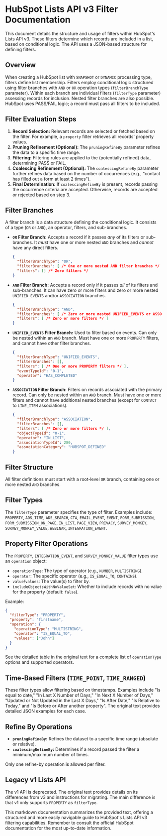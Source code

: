 # HubSpot Lists API v3 Filter Documentation

This document details the structure and usage of filters within HubSpot's Lists API v3.  These filters determine which records are included in a list, based on conditional logic.  The API uses a JSON-based structure for defining filters.

## Overview

When creating a HubSpot list with `SNAPSHOT` or `DYNAMIC` processing type, filters define list membership. Filters employ conditional logic structured using filter branches with `AND` or `OR` operation types (`filterBranchType` parameter).  Within each branch are individual filters (`filterType` parameter) assessing records for inclusion.  Nested filter branches are also possible.  HubSpot uses PASS/FAIL logic; a record must pass all filters to be included.

## Filter Evaluation Steps

1. **Record Selection:** Relevant records are selected or fetched based on the filter.  For example, a `property` filter retrieves all records' property values.
2. **Pruning Refinement (Optional):**  The `pruningRefineBy` parameter refines the data to a specific time range.
3. **Filtering:** Filtering rules are applied to the (potentially refined) data, determining PASS or FAIL.
4. **Coalescing Refinement (Optional):** The `coalescingRefineBy` parameter further refines data based on the number of occurrences (e.g., "contact has filled out a form at least 2 times").
5. **Final Determination:**  If `coalescingRefineBy` is present, records passing the occurrence criteria are accepted. Otherwise, records are accepted or rejected based on step 3.

## Filter Branches

A filter branch is a data structure defining the conditional logic.  It consists of a type (`OR` or `AND`), an operator, filters, and sub-branches.

* **`OR` Filter Branch:** Accepts a record if it passes *any* of its filters or sub-branches.  It *must* have one or more nested `AND` branches and *cannot* have any direct filters.

  ```json
  {
    "filterBranchType": "OR",
    "filterBranches": [ /* One or more nested AND filter branches */ ],
    "filters": [] /* Zero filters */
  }
  ```

* **`AND` Filter Branch:** Accepts a record only if it passes *all* of its filters and sub-branches.  It can have zero or more filters and zero or more nested `UNIFIED_EVENTS` and/or `ASSOCIATION` branches.

  ```json
  {
    "filterBranchType": "AND",
    "filterBranches": [ /* Zero or more nested UNIFIED_EVENTS or ASSOCIATION filter branches */ ],
    "filters": [ /* Zero or more filters */ ]
  }
  ```

* **`UNIFIED_EVENTS` Filter Branch:**  Used to filter based on events.  Can only be nested within an `AND` branch. Must have one or more `PROPERTY` filters, and cannot have other filter branches.

  ```json
  {
    "filterBranchType": "UNIFIED_EVENTS",
    "filterBranches": [],
    "filters": [ /* One or more PROPERTY filters */ ],
    "eventTypeId": "0-1",
    "operator": "HAS_COMPLETED"
  }
  ```

* **`ASSOCIATION` Filter Branch:** Filters on records associated with the primary record.  Can only be nested within an `AND` branch.  Must have one or more filters and cannot have additional nested branches (except for `CONTACT` to `LINE_ITEM` associations).

  ```json
  {
    "filterBranchType": "ASSOCIATION",
    "filterBranches": [],
    "filters": [ /* Zero or more filters */ ],
    "objectTypeId": "0-1",
    "operator": "IN_LIST",
    "associationTypeId": 280,
    "associationCategory": "HUBSPOT_DEFINED"
  }
  ```

## Filter Structure

All filter definitions must start with a root-level `OR` branch, containing one or more nested `AND` branches.


## Filter Types

The `filterType` parameter specifies the type of filter.  Examples include: `PROPERTY`, `ADS_TIME`, `ADS_SEARCH`, `CTA`, `EMAIL_EVENT`, `EVENT`, `FORM_SUBMISSION`, `FORM_SUBMISSION_ON_PAGE`, `IN_LIST`, `PAGE_VIEW`, `PRIVACY`, `SURVEY_MONKEY`, `SURVEY_MONKEY_VALUE`, `WEBINAR`, `INTEGRATION_EVENT`.


## Property Filter Operations

The `PROPERTY`, `INTEGRATION_EVENT`, and `SURVEY_MONKEY_VALUE` filter types use an `operation` object:

* `operationType`:  The type of operator (e.g., `NUMBER`, `MULTISTRING`).
* `operator`: The specific operator (e.g., `IS_EQUAL_TO`, `CONTAINS`).
* `value`/`values`: The value(s) to filter by.
* `includeObjectsWithNoValueSet`:  Whether to include records with no value for the property (default: `false`).

Example:

```json
{
  "filterType": "PROPERTY",
  "property": "firstname",
  "operation": {
    "operationType": "MULTISTRING",
    "operator": "IS_EQUAL_TO",
    "values": ["John"]
  }
}
```

See the detailed table in the original text for a complete list of `operationType` options and supported operators.


## Time-Based Filters (`TIME_POINT`, `TIME_RANGED`)

These filter types allow filtering based on timestamps.  Examples include "Is equal to date," "In Last X Number of Days," "In Next X Number of Days," "Updated or Not Updated in the Last X Days," "Is After Date," "Is Relative to Today," and "Is Before or After another property".  The original text provides detailed JSON examples for each case.


## Refine By Operations

* **`pruningRefineBy`:** Refines the dataset to a specific time range (absolute or relative).
* **`coalescingRefineBy`:**  Determines if a record passed the filter a minimum/maximum number of times.

Only one refine-by operation is allowed per filter.


## Legacy v1 Lists API

The v1 API is deprecated.  The original text provides details on its differences from v3 and instructions for migrating.  The main difference is that v1 only supports `PROPERTY` as `filterType`.


This markdown documentation summarizes the provided text, offering a structured and more easily navigable guide to HubSpot's Lists API v3 filtering capabilities.  Remember to consult the official HubSpot documentation for the most up-to-date information.
